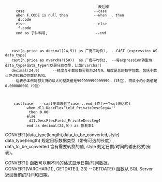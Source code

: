                                              --表注释
         case                                --case 
         when F.CODE is null then            --when .. then 
          d.code                                         
         else                                --else 
          f.code
         end as 子件料号,                      --end
		 
	                                  
                                    
       cast(g.price as decimal(24,9)) as 厂商平均价1,  --CAST (expression AS data_type)
       cast(h.price as nvarchar(50))  as 厂商平均价2,  --将expression转型为data_type(data_type可以是任意类型，比如nvarchar)
       decimal(24,9)      --精度与小数位数分别为24与9。精度是总的数字位数，包括小数点左边和右边位数的总和。                   
       --这表示本例能够支持的最大的整数值是999999999999999 （15位），而最小的小数值是0.000000001（9位）
													
                          
                          
		cast(case   --cast里面嵌套了case ..end (作为一个sql表达式)                              
			  when d11.DescFlexField_PrivateDescSeg4='' 
			   then 0.00                                     
			  else  
			   d11.DescFlexField_PrivateDescSeg4 
			  end as decimal(24,9)) as 损耗率1
			  
        
        
        
CONVERT(data_type(length),data_to_be_converted,style)             
data_type(length) 规定目标数据类型（带有可选的长度）,
data_to_be_converted 含有需要转换的值,
style 规定日期/时间的输出格式(有表)。
	
CONVERT() 函数可以用不同的格式显示日期/时间数据。
CONVERT(VARCHAR(11), GETDATE(), 23)             --GETDATE() 函数从 SQL Server 返回当前的时间和日期。
